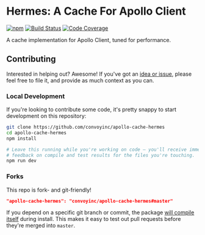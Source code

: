 # Hermes: A Cache For Apollo Client

[![npm](https://img.shields.io/npm/v/apollo-cache-hermes.svg)](https://www.npmjs.com/package/apollo-cache-hermes)
[![Build Status](https://img.shields.io/circleci/project/github/convoyinc/apollo-cache-hermes/master.svg)](https://circleci.com/gh/convoyinc/workflows/apollo-cache-hermes)
[![Code Coverage](https://img.shields.io/codecov/c/github/convoyinc/apollo-cache-hermes.svg)](https://codecov.io/gh/convoyinc/apollo-cache-hermes)

A cache implementation for Apollo Client, tuned for performance.

## Contributing

Interested in helping out?  Awesome!  If you've got an [idea or issue](https://github.com/convoyinc/apollo-cache-hermes/issues), please feel free to file it, and provide as much context as you can.

### Local Development

If you're looking to contribute some code, it's pretty snappy to start development on this repository:

```sh
git clone https://github.com/convoyinc/apollo-cache-hermes
cd apollo-cache-hermes
npm install

# Leave this running while you're working on code — you'll receive immediate
# feedback on compile and test results for the files you're touching.
npm run dev
```

### Forks

This repo is fork- and git-friendly!

```json
"apollo-cache-hermes": "convoyinc/apollo-cache-hermes#master"
```

If you depend on a specific git branch or commit, the package [will compile itself](scripts/postinstall.sh) during install.  This makes it easy to test out pull requests before they're merged into `master`.
